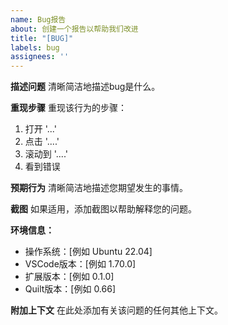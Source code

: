 ```yaml
---
name: Bug报告
about: 创建一个报告以帮助我们改进
title: "[BUG]"
labels: bug
assignees: ''
---
```


**描述问题**
清晰简洁地描述bug是什么。

**重现步骤**
重现该行为的步骤：
1. 打开 '...'
2. 点击 '....'
3. 滚动到 '....'
4. 看到错误

**预期行为**
清晰简洁地描述您期望发生的事情。

**截图**
如果适用，添加截图以帮助解释您的问题。

**环境信息：**
 - 操作系统：[例如 Ubuntu 22.04]
 - VSCode版本：[例如 1.70.0]
 - 扩展版本：[例如 0.1.0]
 - Quilt版本：[例如 0.66]

**附加上下文**
在此处添加有关该问题的任何其他上下文。 